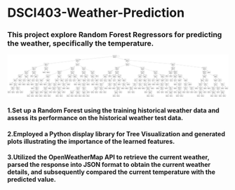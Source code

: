 # DSCI403-Weather-Prediction

### This project explore Random Forest Regressors for predicting the weather, specifically the temperature.
![image](https://github.com/pingzhang1004/DSCI403-Weather-Prediction/blob/main/tree.png)

#### 1.Set up a Random Forest using the training historical weather data and assess its performance on the historical weather test data.

#### 2.Employed a Python display library for Tree Visualization and generated plots illustrating the importance of the learned features.

#### 3.Utilized the OpenWeatherMap API to retrieve the current weather, parsed the response into JSON format to obtain the current weather details, and subsequently compared the current temperature with the predicted value.
